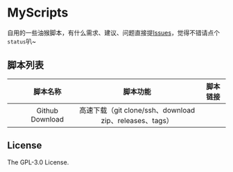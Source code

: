 # MyScripts
自用的一些油猴脚本，有什么需求、建议、问题直接提[Issues](https://github.com/Joye-bot/MyScripts/issues/new)，觉得不错请点个`status`叭~

## 脚本列表
||脚本名称|脚本功能|脚本链接|
|:----:|:----:|:----:|:----:|
|<img src="https://i.loli.net/2021/03/30/ULV9XunaHesqGIR.png" height="16px" />|Github Download|高速下载（git clone/ssh、download zip、releases、tags）||

## License

The GPL-3.0 License.
